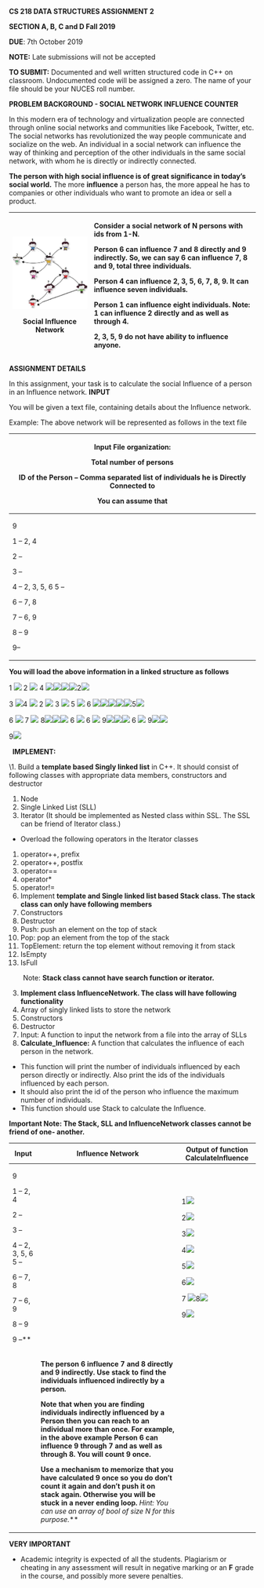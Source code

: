 ﻿**CS 218 DATA STRUCTURES ASSIGNMENT 2** 

**SECTION A, B, C and D Fall 2019** 

**DUE**: 7th October 2019 

**NOTE:** Late submissions will not be accepted 

**TO SUBMIT:** Documented and well written structured code in C++ on classroom.  Undocumented code will be assigned a zero. The name of your file should be your NUCES roll number. 

**PROBLEM BACKGROUND - SOCIAL NETWORK INFLUENCE COUNTER** 

In this modern era of technology and virtualization people are connected through online social networks and communities like Facebook, Twitter, etc. The social networks has revolutionized the way people communicate and socialize on the web. An individual in a social network can influence the way of thinking and perception of the other individuals in the same social network, with whom he is directly or indirectly connected.  

**The person with high social influence is of great significance in today’s social world.** The more **influence** a person has, the more appeal he has to companies or other individuals who want to promote an idea or sell a product. 



|<p>![](Aspose.Words.63699ecf-dcfb-40e4-a003-e7ff8237a36d.001.jpeg)</p><p>**Social Influence Network** </p>|<p>Consider a social network of N persons with ids from 1-N.  </p><p>**Person 6** can influence **7** and **8** directly and **9** indirectly. So, we can say **6** can influence **7, 8** and **9**, total three individuals.  </p><p>**Person 4** can influence **2, 3, 5, 6, 7, 8, 9. It** can influence seven individuals. </p><p>**Person 1** can influence eight individuals.  Note: **1** can influence **2** directly and as well as through **4**.  </p><p>**2,  3,  5,  9**  do  not  have  ability  to  influence anyone.  </p>|
| - | :- |
**ASSIGNMENT DETAILS** 

In this assignment, your task is to calculate the social Influence of a person in an Influence network.   **INPUT** 

You will be given a text file, containing details about the Influence network. 

Example: The above network will be represented as follows in the text file  



|<p>**Input File organization:** </p><p>**Total number of persons**  </p><p>**ID** of the Person – Comma separated list of individuals he is Directly Connected to </p><p>You can assume that  </p>|
| - |
|<p>9 </p><p>1 – 2, 4 </p><p>2 –  </p><p>3 – </p><p>4 – 2, 3, 5, 6 5 – </p><p>6 – 7, 8 </p><p>7 – 6, 9 </p><p>8 – 9 </p><p>9– </p>|
**You will load the above information in a linked structure as follows** 

1 ![](Aspose.Words.63699ecf-dcfb-40e4-a003-e7ff8237a36d.002.png) 2 ![](Aspose.Words.63699ecf-dcfb-40e4-a003-e7ff8237a36d.002.png) 4 ![](Aspose.Words.63699ecf-dcfb-40e4-a003-e7ff8237a36d.003.png)![](Aspose.Words.63699ecf-dcfb-40e4-a003-e7ff8237a36d.004.png)![](Aspose.Words.63699ecf-dcfb-40e4-a003-e7ff8237a36d.005.png)![](Aspose.Words.63699ecf-dcfb-40e4-a003-e7ff8237a36d.004.png)2![](Aspose.Words.63699ecf-dcfb-40e4-a003-e7ff8237a36d.006.png)

3 ![](Aspose.Words.63699ecf-dcfb-40e4-a003-e7ff8237a36d.006.png)4 ![](Aspose.Words.63699ecf-dcfb-40e4-a003-e7ff8237a36d.007.png) 2 ![](Aspose.Words.63699ecf-dcfb-40e4-a003-e7ff8237a36d.007.png) 3 ![](Aspose.Words.63699ecf-dcfb-40e4-a003-e7ff8237a36d.008.png) 5 ![](Aspose.Words.63699ecf-dcfb-40e4-a003-e7ff8237a36d.008.png) 6 ![](Aspose.Words.63699ecf-dcfb-40e4-a003-e7ff8237a36d.009.png)![](Aspose.Words.63699ecf-dcfb-40e4-a003-e7ff8237a36d.010.png)![](Aspose.Words.63699ecf-dcfb-40e4-a003-e7ff8237a36d.010.png)![](Aspose.Words.63699ecf-dcfb-40e4-a003-e7ff8237a36d.010.png)![](Aspose.Words.63699ecf-dcfb-40e4-a003-e7ff8237a36d.010.png)5![](Aspose.Words.63699ecf-dcfb-40e4-a003-e7ff8237a36d.006.png)

6  ![](Aspose.Words.63699ecf-dcfb-40e4-a003-e7ff8237a36d.011.png) 7 ![](Aspose.Words.63699ecf-dcfb-40e4-a003-e7ff8237a36d.011.png) 8![](Aspose.Words.63699ecf-dcfb-40e4-a003-e7ff8237a36d.012.png)![](Aspose.Words.63699ecf-dcfb-40e4-a003-e7ff8237a36d.013.png)![](Aspose.Words.63699ecf-dcfb-40e4-a003-e7ff8237a36d.012.png)
6  ![](Aspose.Words.63699ecf-dcfb-40e4-a003-e7ff8237a36d.011.png) 6 ![](Aspose.Words.63699ecf-dcfb-40e4-a003-e7ff8237a36d.011.png) 9![](Aspose.Words.63699ecf-dcfb-40e4-a003-e7ff8237a36d.012.png)![](Aspose.Words.63699ecf-dcfb-40e4-a003-e7ff8237a36d.013.png)![](Aspose.Words.63699ecf-dcfb-40e4-a003-e7ff8237a36d.012.png)
6  ![](Aspose.Words.63699ecf-dcfb-40e4-a003-e7ff8237a36d.014.png) 9![](Aspose.Words.63699ecf-dcfb-40e4-a003-e7ff8237a36d.015.png)![](Aspose.Words.63699ecf-dcfb-40e4-a003-e7ff8237a36d.015.png)

9![](Aspose.Words.63699ecf-dcfb-40e4-a003-e7ff8237a36d.006.png)

` `**IMPLEMENT:** 

\1.  Build a **template based Singly linked list** in C++. It should consist of following classes with appropriate data members, constructors and destructor 

1. Node 
1. Single Linked List (SLL) 
1. Iterator (It should be implemented as Nested class within SSL. The SSL can be friend of Iterator class.) 
- Overload the following operators in the Iterator classes 
1. operator++, prefix 
1. operator++, postfix 
1. operator== 
1. operator\* 
1. operator!= 
2. Implement **template and Single linked list based Stack class. The stack class can only have following members** 
1. Constructors  
1. Destructor 
1. Push: push an element on the top of stack 
1. Pop: pop an element from the top of the stack 
1. TopElement: return the top element without removing it from stack 
1. IsEmpty 
1. IsFull 

`    `Note: **Stack class cannot have search function or iterator.**  

3. **Implement class InfluenceNetwork. The class will have following functionality** 
1. Array of singly linked lists to store the network 
1. Constructors  
1. Destructor 
1. Input: A function to input the network from a file into the array of SLLs 
1. **Calculate\_Influence:** A function that calculates the influence of each person in the network.  
- This function will print the number of individuals influenced by each person directly or indirectly. Also print the ids of the individuals influenced by each person.  
- It should also print the id of the person who influence the maximum number of individuals. 
- This function should use Stack to calculate the Influence.  

**Important Note: The Stack, SLL and InfluenceNetwork classes cannot be friend of one- another.**

|**Input** |**Influence Network** |**Output of function CalculateInfluence** |
| - | - | - |
|<p>9 </p><p>1 – 2, 4 </p><p>2 –  </p><p>3 – </p><p>4 – 2, 3, 5, 6 5 – </p><p>6 – 7, 8 </p><p>7 – 6, 9 </p><p>8 – 9 </p><p>9 –** </p>||<p>1![](Aspose.Words.63699ecf-dcfb-40e4-a003-e7ff8237a36d.004.png)</p><p>2![](Aspose.Words.63699ecf-dcfb-40e4-a003-e7ff8237a36d.016.png)</p><p>3![](Aspose.Words.63699ecf-dcfb-40e4-a003-e7ff8237a36d.016.png)</p><p>4![](Aspose.Words.63699ecf-dcfb-40e4-a003-e7ff8237a36d.010.png)</p><p>5![](Aspose.Words.63699ecf-dcfb-40e4-a003-e7ff8237a36d.016.png)</p><p>6![](Aspose.Words.63699ecf-dcfb-40e4-a003-e7ff8237a36d.012.png)</p><p>7 ![](Aspose.Words.63699ecf-dcfb-40e4-a003-e7ff8237a36d.012.png)8![](Aspose.Words.63699ecf-dcfb-40e4-a003-e7ff8237a36d.017.png)</p><p>9![](Aspose.Words.63699ecf-dcfb-40e4-a003-e7ff8237a36d.016.png)</p>|<p>- 2 ![](Aspose.Words.63699ecf-dcfb-40e4-a003-e7ff8237a36d.002.png) 4![](Aspose.Words.63699ecf-dcfb-40e4-a003-e7ff8237a36d.004.png)![](Aspose.Words.63699ecf-dcfb-40e4-a003-e7ff8237a36d.004.png)</p><p>- 2 ![](Aspose.Words.63699ecf-dcfb-40e4-a003-e7ff8237a36d.008.png) 3 ![](Aspose.Words.63699ecf-dcfb-40e4-a003-e7ff8237a36d.008.png) 5 ![](Aspose.Words.63699ecf-dcfb-40e4-a003-e7ff8237a36d.008.png) 6![](Aspose.Words.63699ecf-dcfb-40e4-a003-e7ff8237a36d.009.png)![](Aspose.Words.63699ecf-dcfb-40e4-a003-e7ff8237a36d.009.png)![](Aspose.Words.63699ecf-dcfb-40e4-a003-e7ff8237a36d.010.png)![](Aspose.Words.63699ecf-dcfb-40e4-a003-e7ff8237a36d.009.png)</p><p>- 7 ![](Aspose.Words.63699ecf-dcfb-40e4-a003-e7ff8237a36d.018.png) 8![](Aspose.Words.63699ecf-dcfb-40e4-a003-e7ff8237a36d.012.png)![](Aspose.Words.63699ecf-dcfb-40e4-a003-e7ff8237a36d.012.png)</p><p>- 6 ![](Aspose.Words.63699ecf-dcfb-40e4-a003-e7ff8237a36d.018.png) 9![](Aspose.Words.63699ecf-dcfb-40e4-a003-e7ff8237a36d.012.png)![](Aspose.Words.63699ecf-dcfb-40e4-a003-e7ff8237a36d.012.png)</p><p>- 9![](Aspose.Words.63699ecf-dcfb-40e4-a003-e7ff8237a36d.017.png)</p>|<p>**1 influence 8 persons 2, 3, 4, 5, 6, 7, 8, 9** </p><p>**2 influence 0 person 3 influence 0 person** </p><p>**4 influence 7 persons 2, 3, 5, 6, 7, 8, 9** </p><p>**5 influence 0 person** </p><p>**6 influence 3 persons 7, 8, 9** </p><p>**7 influence 3 persons 6, 8, 9** </p><p>**8 influence 1 person 9** </p><p>**9 influence 0 person** </p>|
||<p>**The person 6 influence 7 and 8 directly and 9 indirectly. Use stack to find the individuals influenced indirectly by a person.** </p><p>**Note that when you are finding individuals indirectly influenced by a Person then you can reach to an individual more than once. For example, in the above example Person 6 can influence 9 through 7 and as well as through 8. You will count 9 once.**  </p><p>**Use a mechanism to memorize that you have calculated 9 once so you do don’t count it again and don’t push it on stack again. Otherwise you will be stuck in a never ending loop.** *Hint: You can use an array of bool of size N for this purpose.***  </p>|
**VERY IMPORTANT** 

- Academic integrity is expected of all the students. Plagiarism or cheating in any assessment will result in negative marking or an **F** grade in the course, and possibly more severe penalties. 
